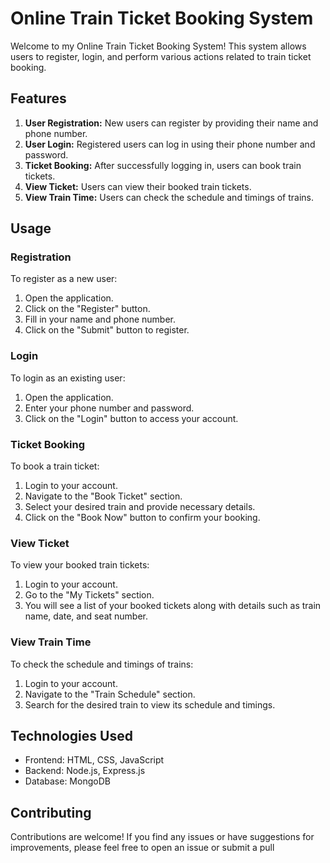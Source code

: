 # Online Train Ticket Booking System

Welcome to my Online Train Ticket Booking System! This system allows users to register, login, and perform various actions related to train ticket booking.

## Features

1. **User Registration:** New users can register by providing their name and phone number.
2. **User Login:** Registered users can log in using their phone number and password.
3. **Ticket Booking:** After successfully logging in, users can book train tickets.
4. **View Ticket:** Users can view their booked train tickets.
5. **View Train Time:** Users can check the schedule and timings of trains.

## Usage

### Registration

To register as a new user:
1. Open the application.
2. Click on the "Register" button.
3. Fill in your name and phone number.
4. Click on the "Submit" button to register.

### Login

To login as an existing user:
1. Open the application.
2. Enter your phone number and password.
3. Click on the "Login" button to access your account.

### Ticket Booking

To book a train ticket:
1. Login to your account.
2. Navigate to the "Book Ticket" section.
3. Select your desired train and provide necessary details.
4. Click on the "Book Now" button to confirm your booking.

### View Ticket

To view your booked train tickets:
1. Login to your account.
2. Go to the "My Tickets" section.
3. You will see a list of your booked tickets along with details such as train name, date, and seat number.

### View Train Time

To check the schedule and timings of trains:
1. Login to your account.
2. Navigate to the "Train Schedule" section.
3. Search for the desired train to view its schedule and timings.

## Technologies Used

- Frontend: HTML, CSS, JavaScript
- Backend: Node.js, Express.js
- Database: MongoDB

## Contributing

Contributions are welcome! If you find any issues or have suggestions for improvements, please feel free to open an issue or submit a pull 
